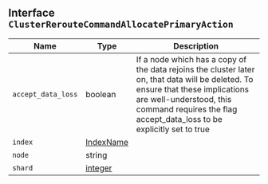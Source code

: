 ## Interface `ClusterRerouteCommandAllocatePrimaryAction`

| Name | Type | Description |
| - | - | - |
| `accept_data_loss` | boolean | If a node which has a copy of the data rejoins the cluster later on, that data will be deleted. To ensure that these implications are well-understood, this command requires the flag accept_data_loss to be explicitly set to true |
| `index` | [IndexName](./IndexName.md) | &nbsp; |
| `node` | string | &nbsp; |
| `shard` | [integer](./integer.md) | &nbsp; |
